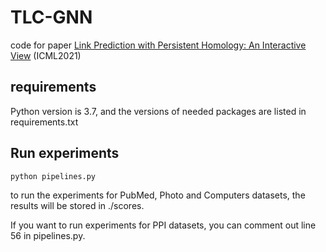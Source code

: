 # TLC-GNN

code for paper [Link Prediction with Persistent Homology: An Interactive View](https://arxiv.org/abs/2102.10255) (ICML2021)



## requirements

Python version is 3.7, and the versions of needed packages are listed in requirements.txt



## Run experiments

```
python pipelines.py
```

to run the experiments for PubMed, Photo and Computers datasets, the results will be stored in ./scores.

If you want to run experiments for PPI datasets, you can comment out line 56 in pipelines.py.





